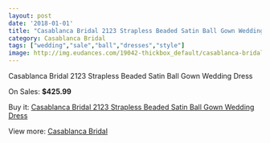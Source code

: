 ```yaml
---
layout: post
date: '2018-01-01'
title: "Casablanca Bridal 2123 Strapless Beaded Satin Ball Gown Wedding Dress"
category: Casablanca Bridal
tags: ["wedding","sale","ball","dresses","style"]
image: http://img.eudances.com/19042-thickbox_default/casablanca-bridal-2123-strapless-beaded-satin-ball-gown-wedding-dress.jpg
---
```

Casablanca Bridal 2123 Strapless Beaded Satin Ball Gown Wedding Dress

On Sales: **$425.99**
<a href="https://www.eudances.com/en/casablanca-bridal/5663-casablanca-bridal-2123-strapless-beaded-satin-ball-gown-wedding-dress.html"><amp-img layout="responsive" width="600" height="600" src="//img.eudances.com/19042-thickbox_default/casablanca-bridal-2123-strapless-beaded-satin-ball-gown-wedding-dress.jpg" alt="Casablanca Bridal 2123 Strapless Beaded Satin Ball Gown Wedding Dress 0" /></a>
<a href="https://www.eudances.com/en/casablanca-bridal/5663-casablanca-bridal-2123-strapless-beaded-satin-ball-gown-wedding-dress.html"><amp-img layout="responsive" width="600" height="600" src="//img.eudances.com/19044-thickbox_default/casablanca-bridal-2123-strapless-beaded-satin-ball-gown-wedding-dress.jpg" alt="Casablanca Bridal 2123 Strapless Beaded Satin Ball Gown Wedding Dress 1" /></a>
<a href="https://www.eudances.com/en/casablanca-bridal/5663-casablanca-bridal-2123-strapless-beaded-satin-ball-gown-wedding-dress.html"><amp-img layout="responsive" width="600" height="600" src="//img.eudances.com/19043-thickbox_default/casablanca-bridal-2123-strapless-beaded-satin-ball-gown-wedding-dress.jpg" alt="Casablanca Bridal 2123 Strapless Beaded Satin Ball Gown Wedding Dress 2" /></a>

Buy it: [Casablanca Bridal 2123 Strapless Beaded Satin Ball Gown Wedding Dress](https://www.eudances.com/en/casablanca-bridal/5663-casablanca-bridal-2123-strapless-beaded-satin-ball-gown-wedding-dress.html "Casablanca Bridal 2123 Strapless Beaded Satin Ball Gown Wedding Dress")

View more: [Casablanca Bridal](https://www.eudances.com/en/4-casablanca-bridal "Casablanca Bridal")